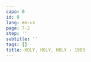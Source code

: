 ```yaml
---
capo: 0
id: 0
lang: en-us
page: 7-2
step: ''
subtitle: ''
tags: []
title: HOLY, HOLY, HOLY - 1983
---
```

